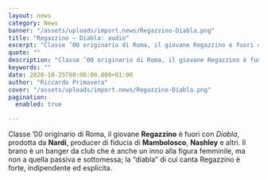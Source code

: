 ```yaml
---
layout: news
category: News
banner: "/assets/uploads/import.news/Regazzino-Diabla.png"
title: "Regazzino – Diabla: audio"
excerpt: "Classe ’00 originario di Roma, il giovane Regazzino è fuori con Diabla, prodotta da Nardi, producer di fiducia di Mambolosco, Nashley e altri. Il brano è un banger da club che è anche un inno alla figura femminile, ma non a quella passiva e sottomessa; la “diabla” di cui canta Regazzino è forte, indipendente ed [&hellip"
quote: ""
description: "Classe ’00 originario di Roma, il giovane Regazzino è fuori con Diabla, prodotta da Nardi, producer di fiducia di Mambolosco, Nashley e altri. Il brano è un banger da club che è anche un inno alla figura femminile, ma non a quella passiva e sottomessa; la “diabla” di cui canta Regazzino è forte, indipendente ed [&hellip"
keywords: ""
date: 2020-10-25T00:00:00.000+01:00
author: "Riccardo Primavera"
cover: "/assets/uploads/import.news/Regazzino-Diabla.png"
pagination:
  enabled: true

---
```


Classe ’00 originario di Roma, il giovane **Regazzino** è fuori con _Diabla_, prodotta da **Nardi**, producer di fiducia di **Mambolosco**, **Nashley** e altri. Il brano è un banger da club che è anche un inno alla figura femminile, ma non a quella passiva e sottomessa; la “diabla” di cui canta Regazzino è forte, indipendente ed esplicita.